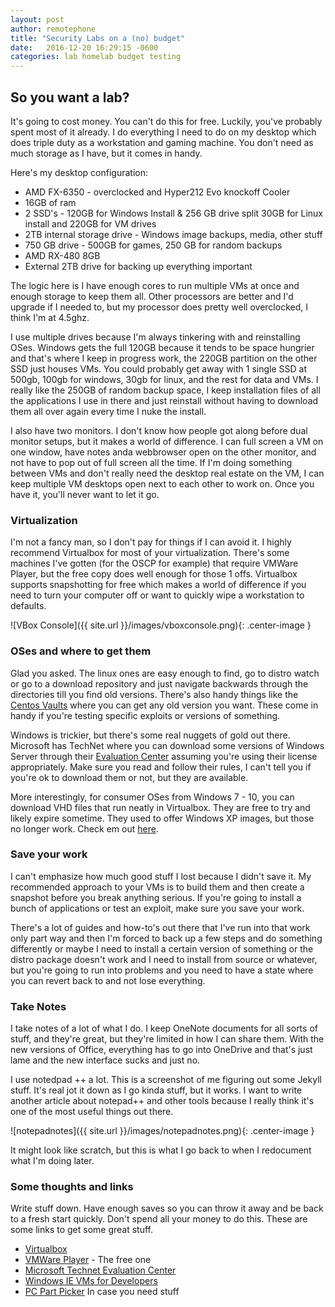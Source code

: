 ```yaml
---
layout: post
author: remotephone
title: "Security Labs on a (no) budget"
date:   2016-12-20 16:29:15 -0600
categories: lab homelab budget testing
---
```


## So you want a lab?

It's going to cost money. You can't do this for free. Luckily, you've probably spent most of it already. I do everything I need to do on my desktop which does triple duty as a workstation and gaming machine. You don't need as much storage as I have, but it comes in handy.  



Here's my desktop configuration:

* AMD FX-6350 - overclocked and Hyper212 Evo knockoff Cooler
* 16GB of ram
* 2 SSD's - 120GB for Windows Install & 256 GB drive split 30GB for Linux install and 220GB for VM drives
* 2TB internal storage drive - Windows image backups, media, other stuff
* 750 GB drive - 500GB for games, 250 GB for random backups
* AMD RX-480 8GB
* External 2TB drive for backing up everything important

The logic here is I have enough cores to run multiple VMs at once and enough storage to keep them all. Other processors are better and I'd upgrade if I needed to, but my processor does pretty well overclocked, I think I'm at 4.5ghz. 

I use multiple drives because I'm always tinkering with and reinstalling OSes. Windows gets the full 120GB because it tends to be space hungrier and that's where I keep in progress work, the 220GB partition on the other SSD just houses VMs. You could probably get away with 1 single SSD at 500gb, 100gb for windows, 30gb for linux, and the rest for data and VMs. I really like the 250GB of random backup space, I keep installation files of all the applications I use in there and just reinstall without having to download them all over again every time I nuke the install.  

I also have two monitors. I don't know how people got along before dual monitor setups, but it makes a world of difference. I can full screen a VM on one window, have notes anda  webbrowser open on the other monitor, and not have to pop out of full screen all the time. If I'm doing something between VMs and don't really need the desktop real estate on the VM, I can keep multiple VM desktops open next to each other to work on. Once you have it, you'll never want to let it go. 

### Virtualization

I'm not a fancy man, so I don't pay for things if I can avoid it. I highly recommend Virtualbox for most of your virtualization. There's some machines I've gotten (for the OSCP for example) that require VMWare Player, but the free copy does well enough for those 1 offs. Virtualbox supports snapshotting for free which makes a world of difference if you need to turn your computer off or want to quickly wipe a workstation to defaults.

![VBox Console]({{ site.url }}/images/vboxconsole.png){: .center-image }

### OSes and where to get them

Glad you asked. The linux ones are easy enough to find, go to distro watch or go to a download repository and just navigate backwards through the directories till you find old versions. There's also handy things like the [Centos Vaults](http://vault.centos.org/) where you can get any old version you want. These come in handy if you're testing specific exploits or versions of something. 

Windows is trickier, but there's some real nuggets of gold out there. Microsoft has TechNet where you can download some versions of Windows Server through their [Evaluation Center](https://www.microsoft.com/en-us/evalcenter/evaluate-windows-server-2012-r2) assuming you're using their license appropriately. Make sure you read and follow their rules, I can't tell you if you're ok to download them or not, but they are available.

More interestingly, for consumer OSes from Windows 7 - 10, you can download VHD files that run neatly in Virtualbox. They are free to try and likely expire sometime. They used to offer Windows XP images, but those no longer work. Check em out [here](https://developer.microsoft.com/en-us/microsoft-edge/tools/vms/).


### Save your work

I can't emphasize how much good stuff I lost because I didn't save it. My recommended approach to your VMs is to build them and then create a snapshot before you break anything serious. If you're going to install a bunch of applications or test an exploit, make sure you save your work.

There's a lot of guides and how-to's out there that I've run into that work only part way and then I'm forced to back up a few steps and do something differently or maybe I need to install a certain version of something or the distro package doesn't work and I need to install from source or whatever, but you're going to run into problems and you need to have a state where you can revert back to and not lose everything.


### Take Notes

I take notes of a lot of what I do. I keep OneNote documents for all sorts of stuff, and they're great, but they're limited in how I can share them. With the new versions of Office, everything has to go into OneDrive and that's just lame and the new interface sucks and just no. 

I use notedpad ++ a lot. This is a screenshot of me figuring out some Jekyll stuff. It's real jot it down as I go kinda stuff, but it works. I want to write another article about notepad++ and other tools because I really think it's one of the most useful things out there. 

![notepadnotes]({{ site.url }}/images/notepadnotes.png){: .center-image }

It might look like scratch, but this is what I go back to when I redocument what I'm doing later. 

### Some thoughts and links

Write stuff down. Have enough saves so you can throw it away and be back to a fresh start quickly. Don't spend all your money to do this. These are some links to get some great stuff.

* [Virtualbox](https://www.virtualbox.org/wiki/Downloads)
* [VMWare Player](http://www.vmware.com/products/player/playerpro-evaluation.html) - The free one
* [Microsoft Technet Evaluation Center](https://www.microsoft.com/en-us/evalcenter/evaluate-windows-server-2012-r2)
* [Windows IE VMs for Developers](https://developer.microsoft.com/en-us/microsoft-edge/tools/vms/)
* [PC Part Picker](https://pcpartpicker.com/) In case you need stuff
